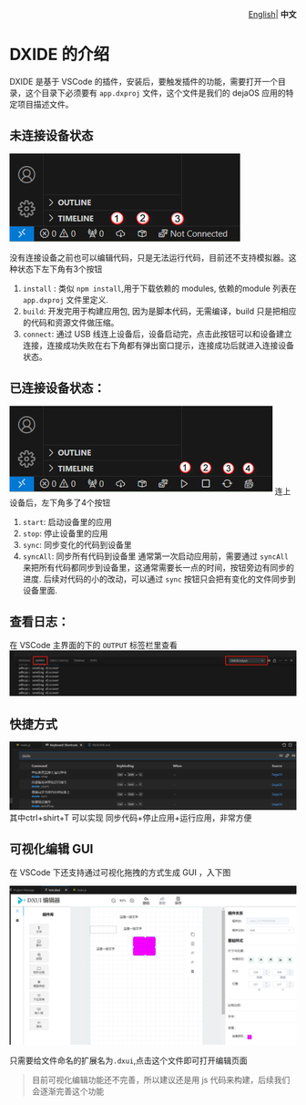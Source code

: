 <p align="right">
    <a href="./dxide.md">English</a>| <b>中文</b>
</p>

# DXIDE 的介绍
DXIDE 是基于 VSCode 的插件，安装后，要触发插件的功能，需要打开一个目录，这个目录下必须要有 `app.dxproj` 文件，这个文件是我们的 dejaOS 应用的特定项目描述文件。

## 未连接设备状态
![alt text](image/ide-1.png)

没有连接设备之前也可以编辑代码，只是无法运行代码，目前还不支持模拟器。这种状态下左下角有3个按钮
1. `install` : 类似 `npm install`,用于下载依赖的 modules, 依赖的module 列表在 `app.dxproj` 文件里定义. 
2. `build`: 开发完用于构建应用包, 因为是脚本代码，无需编译，build 只是把相应的代码和资源文件做压缩。
3. `connect`: 通过 USB 线连上设备后，设备启动完，点击此按钮可以和设备建立连接，连接成功失败在右下角都有弹出窗口提示，连接成功后就进入连接设备状态。 

## 已连接设备状态：
![alt text](image/ide-2.png)
连上设备后，左下角多了4个按钮
1. `start`: 启动设备里的应用
2. `stop`: 停止设备里的应用
3. `sync`: 同步变化的代码到设备里
4. `syncAll`: 同步所有代码到设备里
通常第一次启动应用前，需要通过 `syncAll` 来把所有代码都同步到设备里，这通常需要长一点的时间，按钮旁边有同步的进度. 后续对代码的小的改动，可以通过 `sync` 按钮只会把有变化的文件同步到设备里面.

## 查看日志：
在 VSCode 主界面的下的 `OUTPUT` 标签栏里查看
![alt text](image/ide-3.png)

## 快捷方式
![alt text](image/ide-5.png)
其中ctrl+shirt+T 可以实现 同步代码+停止应用+运行应用，非常方便

## 可视化编辑 GUI
在 VSCode 下还支持通过可视化拖拽的方式生成 GUI ，入下图

![alt text](image/ide-4.png)

只需要给文件命名的扩展名为`.dxui`,点击这个文件即可打开编辑页面

> 目前可视化编辑功能还不完善，所以建议还是用 js 代码来构建，后续我们会逐渐完善这个功能
